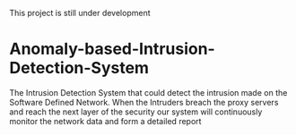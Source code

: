 This project is still under development
# Anomaly-based-Intrusion-Detection-System

The Intrusion Detection System that could detect the intrusion made on the
Software Defined Network. When the Intruders breach the proxy servers and reach
the next layer of the security our system will continuously monitor the network
data and form a detailed report
